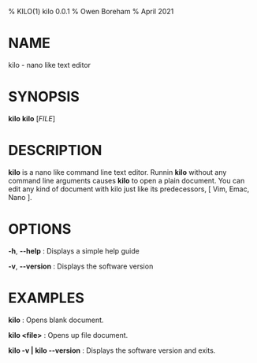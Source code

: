 % KILO(1) kilo 0.0.1
% Owen Boreham
% April 2021

# NAME
kilo - nano like text editor

# SYNOPSIS
**kilo**
**kilo** [*FILE*]

# DESCRIPTION
**kilo** is a nano like command line text editor. Runnin **kilo** without any command line arguments causes **kilo** to open a plain document. You can edit any kind of document with kilo just like its predecessors, [ Vim, Emac, Nano ].

# OPTIONS
**-h**, **--help**
: Displays a simple help guide

**-v**, **--version**
: Displays the software version

# EXAMPLES
**kilo**
: Opens blank document.

**kilo &#60;file&#62;**
: Opens up file document.

**kilo -v | kilo --version**
: Displays the software version and exits.